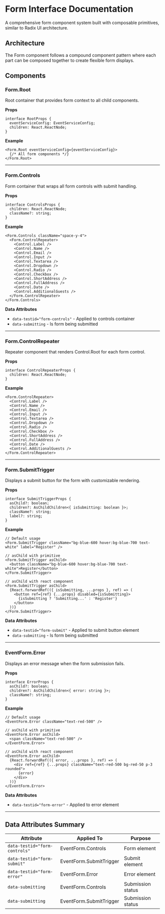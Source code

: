 # Form Interface Documentation

A comprehensive form component system built with composable primitives, similar to Radix UI architecture.

## Architecture

The Form component follows a compound component pattern where each part can be composed together to create flexible form displays.

## Components

### Form.Root

Root container that provides form context to all child components.

**Props**

```tsx
interface RootProps {
  eventServiceConfig: EventServiceConfig;
  children: React.ReactNode;
}
```

**Example**

```tsx
<Form.Root eventServiceConfig={eventServiceConfig}>
  {/* All form components */}
</Form.Root>
```

---

### Form.Controls

Form container that wraps all form controls with submit handling.

**Props**

```tsx
interface ControlsProps {
  children: React.ReactNode;
  className?: string;
}
```

**Example**

```tsx
<Form.Controls className="space-y-4">
  <Form.ControlRepeater>
    <Control.Label />
    <Control.Name />
    <Control.Email />
    <Control.Input />
    <Control.Textarea />
    <Control.Dropdown />
    <Control.Radio />
    <Control.Checkbox />
    <Control.ShortAddress />
    <Control.FullAddress />
    <Control.Date />
    <Control.AdditionalGuests />
  </Form.ControlRepeater>
</Form.Controls>
```

**Data Attributes**

- `data-testid="form-controls"` - Applied to controls container
- `data-submitting` - Is form being submitted

---

### Form.ControlRepeater

Repeater component that renders Control.Root for each form control.

**Props**

```tsx
interface ControlRepeaterProps {
  children: React.ReactNode;
}
```

**Example**

```tsx
<Form.ControlRepeater>
  <Control.Label />
  <Control.Name />
  <Control.Email />
  <Control.Input />
  <Control.Textarea />
  <Control.Dropdown />
  <Control.Radio />
  <Control.Checkbox />
  <Control.ShortAddress />
  <Control.FullAddress />
  <Control.Date />
  <Control.AdditionalGuests />
</Form.ControlRepeater>
```

---

### Form.SubmitTrigger

Displays a submit button for the form with customizable rendering.

**Props**

```tsx
interface SubmitTriggerProps {
  asChild?: boolean;
  children?: AsChildChildren<{ isSubmitting: boolean }>;
  className?: string;
  label?: string;
}
```

**Example**

```tsx
// Default usage
<Form.SubmitTrigger className="bg-blue-600 hover:bg-blue-700 text-white" label="Register" />

// asChild with primitive
<Form.SubmitTrigger asChild>
  <button className="bg-blue-600 hover:bg-blue-700 text-white">Register</button>
</Form.SubmitTrigger>

// asChild with react component
<Form.SubmitTrigger asChild>
  {React.forwardRef(({ isSubmitting, ...props }, ref) => (
    <button ref={ref} {...props} disabled={isSubmitting}>
      {isSubmitting ? 'Submitting...' : 'Register'}
    </button>
  ))}
</Form.SubmitTrigger>
```

**Data Attributes**

- `data-testid="form-submit"` - Applied to submit button element
- `data-submitting` - Is form being submitted

---

### EventForm.Error

Displays an error message when the form submission fails.

**Props**

```tsx
interface ErrorProps {
  asChild?: boolean;
  children?: AsChildChildren<{ error: string }>;
  className?: string;
}
```

**Example**

```tsx
// Default usage
<EventForm.Error className="text-red-500" />

// asChild with primitive
<EventForm.Error asChild>
  <span className="text-red-500" />
</EventForm.Error>

// asChild with react component
<EventForm.Error asChild>
  {React.forwardRef(({ error, ...props }, ref) => (
    <div ref={ref} {...props} className="text-red-500 bg-red-50 p-3 rounded">
      {error}
    </div>
  ))}
</EventForm.Error>
```

**Data Attributes**

- `data-testid="form-error"` - Applied to error element

---

## Data Attributes Summary

| Attribute                     | Applied To              | Purpose           |
| ----------------------------- | ----------------------- | ----------------- |
| `data-testid="form-controls"` | EventForm.Controls      | Form element      |
| `data-testid="form-submit"`   | EventForm.SubmitTrigger | Submit element    |
| `data-testid="form-error"`    | EventForm.Error         | Error element     |
| `data-submitting`             | EventForm.Controls      | Submission status |
| `data-submitting`             | EventForm.SubmitTrigger | Submission status |
